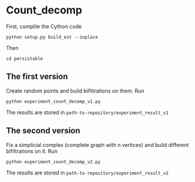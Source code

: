 # Count_decomp

First, complile the Cython code
```
python setup.py build_ext --inplace
```

Then 
```
cd persistable
```

## The first version
Create random points and build bifiltrations on them. Run
```
python experiment_count_decomp_v1.py

```
The results are stored in `path-to-repository/experiment_result_v1`

## The second version 
Fix a simplicial complex (complete graph with n vertices) and build different bifiltrations on it. Run
```
python experiment_count_decomp_v2.py
```
The results are stored in `path-to-repository/experiment_result_v2`
